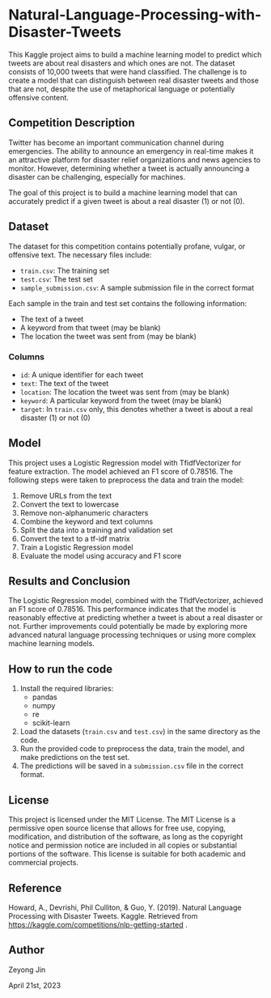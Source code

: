 # Natural-Language-Processing-with-Disaster-Tweets

This Kaggle project aims to build a machine learning model to predict which tweets are about real disasters and which ones are not. The dataset consists of 10,000 tweets that were hand classified. The challenge is to create a model that can distinguish between real disaster tweets and those that are not, despite the use of metaphorical language or potentially offensive content.

## Competition Description

Twitter has become an important communication channel during emergencies. The ability to announce an emergency in real-time makes it an attractive platform for disaster relief organizations and news agencies to monitor. However, determining whether a tweet is actually announcing a disaster can be challenging, especially for machines.

The goal of this project is to build a machine learning model that can accurately predict if a given tweet is about a real disaster (1) or not (0).

## Dataset

The dataset for this competition contains potentially profane, vulgar, or offensive text. The necessary files include:

- `train.csv`: The training set
- `test.csv`: The test set
- `sample_submission.csv`: A sample submission file in the correct format

Each sample in the train and test set contains the following information:
- The text of a tweet
- A keyword from that tweet (may be blank)
- The location the tweet was sent from (may be blank)

### Columns

- `id`: A unique identifier for each tweet
- `text`: The text of the tweet
- `location`: The location the tweet was sent from (may be blank)
- `keyword`: A particular keyword from the tweet (may be blank)
- `target`: In `train.csv` only, this denotes whether a tweet is about a real disaster (1) or not (0)

## Model

This project uses a Logistic Regression model with TfidfVectorizer for feature extraction. The model achieved an F1 score of 0.78516. The following steps were taken to preprocess the data and train the model:

1. Remove URLs from the text
2. Convert the text to lowercase
3. Remove non-alphanumeric characters
4. Combine the keyword and text columns
5. Split the data into a training and validation set
6. Convert the text to a tf-idf matrix
7. Train a Logistic Regression model
8. Evaluate the model using accuracy and F1 score

## Results and Conclusion

The Logistic Regression model, combined with the TfidfVectorizer, achieved an F1 score of 0.78516. This performance indicates that the model is reasonably effective at predicting whether a tweet is about a real disaster or not. Further improvements could potentially be made by exploring more advanced natural language processing techniques or using more complex machine learning models.

## How to run the code

1. Install the required libraries:
   - pandas
   - numpy
   - re
   - scikit-learn
2. Load the datasets (`train.csv` and `test.csv`) in the same directory as the code.
3. Run the provided code to preprocess the data, train the model, and make predictions on the test set.
4. The predictions will be saved in a `submission.csv` file in the correct format.

## License

This project is licensed under the MIT License. The MIT License is a permissive open source license that allows for free use, copying, modification, and distribution of the software, as long as the copyright notice and permission notice are included in all copies or substantial portions of the software. This license is suitable for both academic and commercial projects.

## Reference

Howard, A., Devrishi, Phil Culliton, & Guo, Y. (2019). Natural Language Processing with Disaster Tweets. Kaggle. Retrieved from https://kaggle.com/competitions/nlp-getting-started .

## Author

Zeyong Jin

April 21st, 2023

